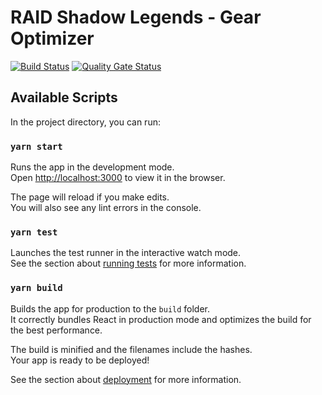 # RAID Shadow Legends - Gear Optimizer

[![Build Status](https://travis-ci.org/Leomaradan/rsl-gear-optimizer.svg?branch=master)](https://travis-ci.org/Leomaradan/rsl-gear-optimizer)
[![Quality Gate Status](https://sonarcloud.io/api/project_badges/measure?project=Leomaradan_rsl-gear-optimizer&metric=alert_status)](https://sonarcloud.io/dashboard?id=Leomaradan_rsl-gear-optimizer)

## Available Scripts

In the project directory, you can run:

### `yarn start`

Runs the app in the development mode.<br />
Open [http://localhost:3000](http://localhost:3000) to view it in the browser.

The page will reload if you make edits.<br />
You will also see any lint errors in the console.

### `yarn test`

Launches the test runner in the interactive watch mode.<br />
See the section about [running tests](https://facebook.github.io/create-react-app/docs/running-tests) for more information.

### `yarn build`

Builds the app for production to the `build` folder.<br />
It correctly bundles React in production mode and optimizes the build for the best performance.

The build is minified and the filenames include the hashes.<br />
Your app is ready to be deployed!

See the section about [deployment](https://facebook.github.io/create-react-app/docs/deployment) for more information.


